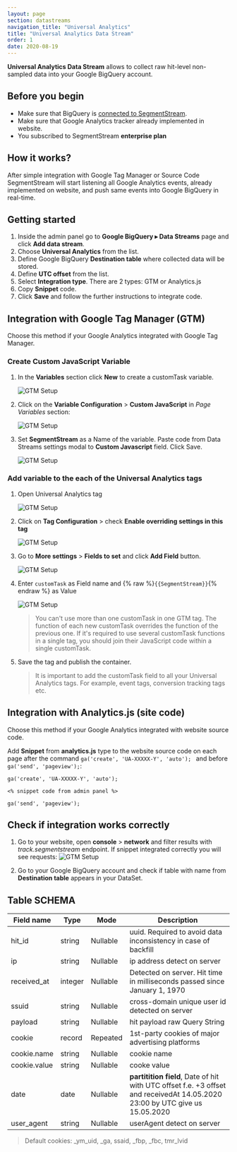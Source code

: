 ```yaml
---
layout: page
section: datastreams
navigation_title: "Universal Analytics"
title: "Universal Analytics Data Stream"
order: 1
date: 2020-08-19
---
```


**Universal Analytics Data Stream** allows to collect raw hit-level non-sampled data into your Google BigQuery account. 

## Before you begin

- Make sure that BigQuery is [connected to SegmentStream](/bigquery/connecting-bigquery).
- Make sure that Google Analytics tracker already implemented in website.
- You subscribed to SegmentStream **enterprise plan**

## How it works?

After simple integration with Google Tag Manager or Source Code SegmentStream will start listening all Google Analytics events, already implemented on website, and push same events into Google BigQuery in real-time.

## Getting started

1. Inside the admin panel go to **Google BigQuery ▸ Data Streams** page and click **Add data stream**.
2. Choose **Universal Analytics** from the list.
3. Define Google BigQuery **Destination table** where collected data will be stored.
4. Define **UTC offset** from the list.
5. Select **Integration type**. There are 2 types: GTM or Analytics.js
6. Copy **Snippet** code.
7. Click **Save** and follow the further instructions to integrate code.

## Integration with Google Tag Manager (GTM)

Choose this method if your Google Analytics integrated with Google Tag Manager.

### Create Custom JavaScript Variable

1. In the **Variables** section click **New** to create a customTask variable.

    ![GTM Setup](/img/datastreams/ua-gtm-1.png)

2. Click on the **Variable Configuration** > **Custom JavaScript** in *Page Variables* section: 

    ![GTM Setup](/img/datastreams/ua-gtm-2.png)

3. Set **SegmentStream** as a Name of the variable. Paste code from Data Streams settings modal to **Custom Javascript** field. Click Save.

    ![GTM Setup](/img/datastreams/ua-gtm-3.png)

### Add variable to the each of the Universal Analytics tags

1. Open Universal Analytics tag

    ![GTM Setup](/img/datastreams/ua-gtm-4.png)

2. Click on **Tag Configuration** > check **Enable overriding settings in this tag**

    ![GTM Setup](/img/datastreams/ua-gtm-5.png)

3. Go to **More settings** > **Fields to set** and click **Add Field** button.

    ![GTM Setup](/img/datastreams/ua-gtm-6.png)

4. Enter ```customTask``` as Field name and {% raw %}```{{SegmentStream}}```{% endraw %} as Value

    ![GTM Setup](/img/datastreams/ua-gtm-7.png)

    > You can't use more than one customTask in one GTM tag. The function of each new customTask overrides the function of the previous one. If it's required to use several customTask functions in a single tag, you should join their JavaScript code within a single customTask.

5. Save the tag and publish the container.

    > It is important to add the customTask field to all your Universal Analytics tags. For example, event tags, conversion tracking tags etc.

## Integration with Analytics.js (site code)

Choose this method if your Google Analytics integrated with website source code.

Add **Snippet** from **analytics.js** type to the website source code on each page after the command ```ga('create', 'UA-XXXXX-Y', 'auto'); ``` and before ```ga('send', 'pageview');```:

    ga('create', 'UA-XXXXX-Y', 'auto');

    <% snippet code from admin panel %>
    
    ga('send', 'pageview');


## Check if integration works correctly

1. Go to your website, open **console** > **network** and filter results with *track.segmentstream* endpoint. If snippet integrated correctly you will see requests:
    ![GTM Setup](/img/datastreams/datastreams-check.png)

2. Go to your Google BigQuery account and check if table with name from **Destination table** appears in your DataSet.

## Table SCHEMA

Field name|Type|Mode|Description
---|---|---|---
hit_id|string|Nullable|uuid.	Required to avoid data inconsistency in case of backfill
ip|string| Nullable|ip address	detect on server
received_at|integer|Nullable|Detected on server. Hit time in milliseconds passed since January 1, 1970
ssuid|string|Nullable|cross-domain unique user id	detected on server
payload|string|Nullable|hit payload	raw Query String
cookie|record|Repeated|1st-party cookies of major advertising platforms	
cookie.name|string|Nullable|cookie name	
cookie.value|string|Nullable|cooke value	
date|date|Nullable|**partitition field**,	Date of hit with UTC offset	f.e. +3 offset and receivedAt 14.05.2020 23:00 by UTC give us 15.05.2020
user_agent|string|Nullable|userAgent	detect on server

>Default cookies: _ym_uid, _ga, ssaid, _fbp, _fbc, tmr_lvid